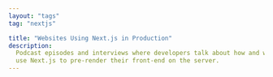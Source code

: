 ```yaml
---
layout: "tags"
tag: "nextjs"

title: "Websites Using Next.js in Production"
description:
  Podcast episodes and interviews where developers talk about how and why they
  use Next.js to pre-render their front-end on the server.
---
```

